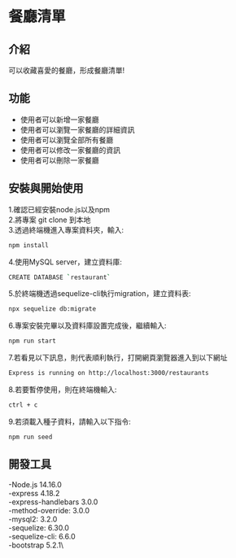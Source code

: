 # 餐廳清單

## 介紹
可以收藏喜愛的餐廳，形成餐廳清單!

## 功能
<ul>
<li>使用者可以新增一家餐廳</li>
<li>使用者可以瀏覽一家餐廳的詳細資訊</li>
<li>使用者可以瀏覽全部所有餐廳</li>
<li>使用者可以修改一家餐廳的資訊</li>
<li>使用者可以刪除一家餐廳</li>
</ul>

## 安裝與開始使用
1.確認已經安裝node.js以及npm\
2.將專案 git clone 到本地\
3.透過終端機進入專案資料夾，輸入:
```bash
npm install
```
4.使用MySQL server，建立資料庫:
``` bash
CREATE DATABASE `restaurant`
```
5.於終端機透過sequelize-cli執行migration，建立資料表:
```bash
npx sequelize db:migrate
```
6.專案安裝完畢以及資料庫設置完成後，繼續輸入:
```bash
npm run start
```
7.若看見以下訊息，則代表順利執行，打開網頁瀏覽器進入到以下網址
```bash
Express is running on http://localhost:3000/restaurants
```
8.若要暫停使用，則在終端機輸入:
```bash
ctrl + c
```
9.若須載入種子資料，請輸入以下指令:
```bash
npm run seed
```

## 開發工具
-Node.js 14.16.0\
-express 4.18.2\
-express-handlebars 3.0.0\
-method-override: 3.0.0\
-mysql2: 3.2.0\
-sequelize: 6.30.0\
-sequelize-cli: 6.6.0\
-bootstrap 5.2.1\